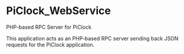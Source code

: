# PiClock_WebService
PHP-based RPC Server for PiClock

This application acts as an PHP-based RPC server sending back JSON requests for the PiClock application.

